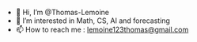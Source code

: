 - 👋 Hi, I’m @Thomas-Lemoine
- 👀 I’m interested in Math, CS, AI and forecasting
- 📫 How to reach me : lemoine123thomas@gmail.com

<!---
Thomas-Lemoine/Thomas-Lemoine is a ✨ special ✨ repository because its `README.md` (this file) appears on your GitHub profile.
You can click the Preview link to take a look at your changes.
--->
